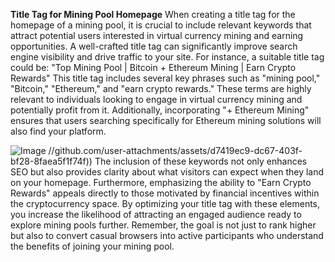 **Title Tag for Mining Pool Homepage**
When creating a title tag for the homepage of a mining pool, it is crucial to include relevant keywords that attract potential users interested in virtual currency mining and earning opportunities. A well-crafted title tag can significantly improve search engine visibility and drive traffic to your site. For instance, a suitable title tag could be:
"Top Mining Pool | Bitcoin + Ethereum Mining | Earn Crypto Rewards"
This title tag includes several key phrases such as "mining pool," "Bitcoin," "Ethereum," and "earn crypto rewards." These terms are highly relevant to individuals looking to engage in virtual currency mining and potentially profit from it. Additionally, incorporating "+ Ethereum Mining" ensures that users searching specifically for Ethereum mining solutions will also find your platform.

![Image](https://github.com/user-attachments/assets/d7419ec9-dc67-403f-bf28-8faea5f1f74f)
 //github.com/user-attachments/assets/d7419ec9-dc67-403f-bf28-8faea5f1f74f))
The inclusion of these keywords not only enhances SEO but also provides clarity about what visitors can expect when they land on your homepage. Furthermore, emphasizing the ability to "Earn Crypto Rewards" appeals directly to those motivated by financial incentives within the cryptocurrency space. By optimizing your title tag with these elements, you increase the likelihood of attracting an engaged audience ready to explore mining pools further. 
Remember, the goal is not just to rank higher but also to convert casual browsers into active participants who understand the benefits of joining your mining pool.
